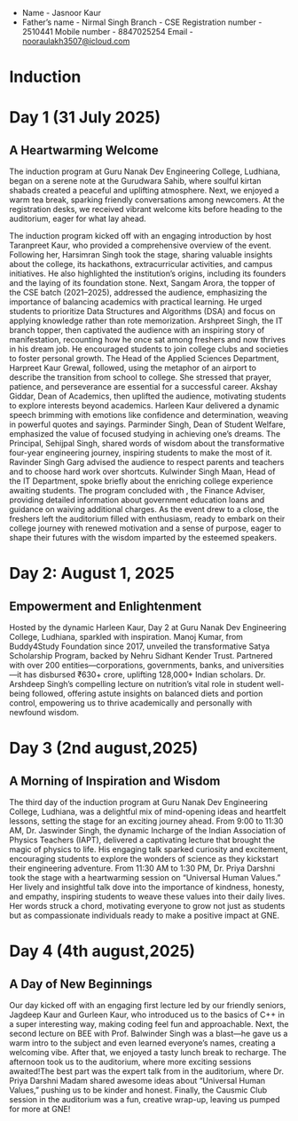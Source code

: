 - Name - Jasnoor Kaur
- Father’s name - Nirmal Singh
Branch - CSE
Registration number - 2510441
Mobile number - 8847025254
Email - nooraulakh3507@icloud.com
# Induction
# Day 1 (31 July 2025)
## A Heartwarming Welcome

The induction program at Guru Nanak Dev Engineering College, Ludhiana, began on a serene note at the Gurudwara Sahib, where soulful kirtan shabads created a peaceful and uplifting atmosphere. Next, we enjoyed a warm tea break, sparking friendly conversations among newcomers. At the registration desks, we received vibrant welcome kits before heading to the auditorium, eager for what lay ahead.

The induction program kicked off with an engaging introduction by host Taranpreet Kaur, who provided a comprehensive overview of the event. Following her, Harsimran Singh took the stage, sharing valuable insights about the college, its hackathons, extracurricular activities, and campus initiatives. He also highlighted the institution’s origins, including its founders and the laying of its foundation stone. Next, Sangam Arora, the topper of the CSE batch (2021–2025), addressed the audience, emphasizing the importance of balancing academics with practical learning. He urged students to prioritize Data Structures and Algorithms (DSA) and focus on applying knowledge rather than rote memorization.
Arshpreet Singh, the IT branch topper, then captivated the audience with an inspiring story of manifestation, recounting how he once sat among freshers and now thrives in his dream job. He encouraged students to join college clubs and societies to foster personal growth. The Head of the Applied Sciences Department, Harpreet Kaur Grewal, followed, using the metaphor of an airport to describe the transition from school to college. She stressed that prayer, patience, and perseverance are essential for a successful career. Akshay Giddar, Dean of Academics, then uplifted the audience, motivating students to explore interests beyond academics.
Harleen Kaur delivered a dynamic speech brimming with emotions like confidence and determination, weaving in powerful quotes and sayings. Parminder Singh, Dean of Student Welfare, emphasized the value of focused studying in achieving one’s dreams. The Principal, Sehijpal Singh, shared words of wisdom about the transformative four-year engineering journey, inspiring students to make the most of it. Ravinder Singh Garg advised the audience to respect parents and teachers and to choose hard work over shortcuts. Kulwinder Singh Maan, Head of the IT Department, spoke briefly about the enriching college experience awaiting students.
The program concluded with               , the Finance Adviser, providing detailed information about government education loans and guidance on waiving additional charges. As the event drew to a close, the freshers left the auditorium filled with enthusiasm, ready to embark on their college journey with renewed motivation and a sense of purpose, eager to shape their futures with the wisdom imparted by the esteemed speakers.

# Day 2: August 1, 2025
## Empowerment and Enlightenment

Hosted by the dynamic Harleen Kaur, Day 2 at Guru Nanak Dev Engineering College, Ludhiana, sparkled with inspiration. Manoj Kumar, from Buddy4Study Foundation since 2017, unveiled the transformative Satya Scholarship Program, backed by Nehru Sidhant Kender Trust. Partnered with over 200 entities—corporations, governments, banks, and universities—it has disbursed ₹630+ crore, uplifting 128,000+ Indian scholars.
Dr. Arshdeep Singh’s compelling lecture on nutrition’s vital role in student well-being followed, offering astute insights on balanced diets and portion control, empowering us to thrive academically and personally with newfound wisdom.

# Day 3 (2nd august,2025)
## A Morning of Inspiration and Wisdom
The third day of the induction program at Guru Nanak Dev Engineering College, Ludhiana, was a delightful mix of mind-opening ideas and heartfelt lessons, setting the stage for an exciting journey ahead. From 9:00 to 11:30 AM, Dr. Jaswinder Singh, the dynamic Incharge of the Indian Association of Physics Teachers (IAPT), delivered a captivating lecture that brought the magic of physics to life. His engaging talk sparked curiosity and excitement, encouraging students to explore the wonders of science as they kickstart their engineering adventure.
From 11:30 AM to 1:30 PM, Dr. Priya Darshni took the stage with a heartwarming session on “Universal Human Values.” Her lively and insightful talk dove into the importance of kindness, honesty, and empathy, inspiring students to weave these values into their daily lives. Her words struck a chord, motivating everyone to grow not just as students but as compassionate individuals ready to make a positive impact at GNE.

# Day 4 (4th august,2025)
## A Day of New Beginnings

Our day kicked off with an engaging first lecture led by our friendly seniors, Jagdeep Kaur and Gurleen Kaur, who introduced us to the basics of C++ in a super interesting way, making coding feel fun and approachable. Next, the second lecture on BEE with Prof. Balwinder Singh was a blast—he gave us a warm intro to the subject and even learned everyone’s names, creating a welcoming vibe. After that, we enjoyed a tasty lunch break to recharge. The afternoon took us to the auditorium, where more exciting sessions awaited!The best part was the expert talk from in the auditorium, where Dr. Priya Darshni Madam shared awesome ideas about “Universal Human Values,” pushing us to be kinder and honest. Finally, the Causmic Club session  in the auditorium was a fun, creative wrap-up, leaving us pumped for more at GNE!


